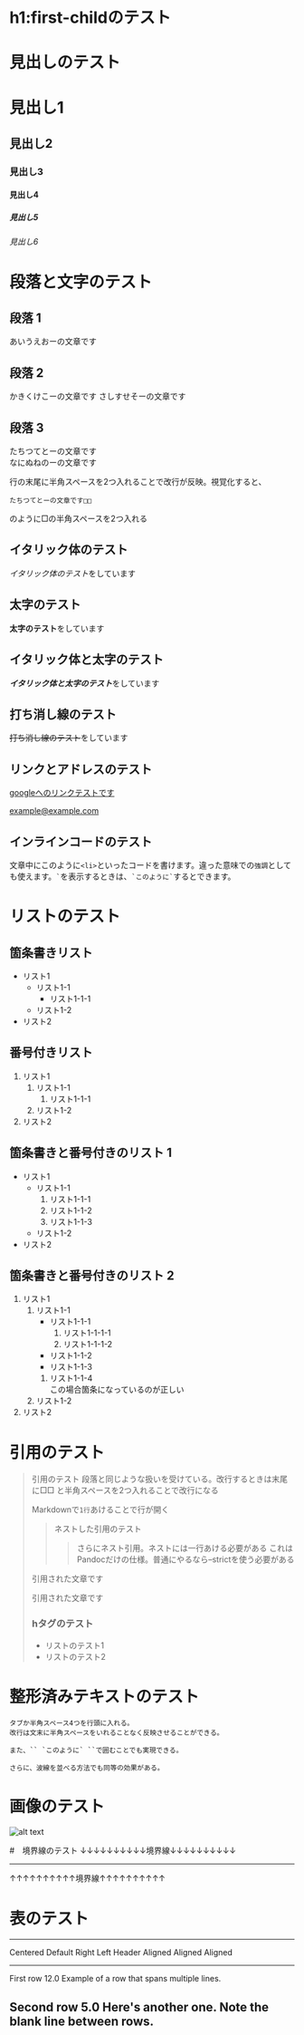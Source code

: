 # h1:first-childのテスト
# 見出しのテスト
# 見出し1
## 見出し2
### 見出し3
#### 見出し4
##### 見出し5
###### 見出し6

# 段落と文字のテスト

## 段落 1

あいうえおーの文章です

## 段落 2

かきくけこーの文章です
さしすせそーの文章です

## 段落 3

たちつてとーの文章です  
なにぬねのーの文章です

行の末尾に半角スペースを2つ入れることで改行が反映。視覚化すると、

	たちつてとーの文章です□□  
	
のように□の半角スペースを2つ入れる

## イタリック体のテスト

*イタリック体のテスト*をしています  

## 太字のテスト

**太字のテスト**をしています  

## イタリック体と太字のテスト

***イタリック体と太字のテスト***をしています  

## 打ち消し線のテスト

~~打ち消し線のテスト~~をしています


## リンクとアドレスのテスト
[googleへのリンクテストです](http://google.co.jp/)

<example@example.com>

## インラインコードのテスト

文章中にこのように`<li>`といったコードを書けます。違った意味での`強調`としても使えます。`` ` ``を表示するときは、`` `このように` ``するとできます。

# リストのテスト
## 箇条書きリスト

* リスト1
	* リスト1-1
		* リスト1-1-1
	* リスト1-2
* リスト2 

## 番号付きリスト

1. リスト1
	1. リスト1-1
		1. リスト1-1-1
	2. リスト1-2
2. リスト2  		

## 箇条書きと番号付きのリスト 1

* リスト1
	* リスト1-1
		1. リスト1-1-1
		2. リスト1-1-2
		3. リスト1-1-3
	* リスト1-2
* リスト2

## 箇条書きと番号付きのリスト 2

1. リスト1
	1. リスト1-1
		* リスト1-1-1
			1. リスト1-1-1-1
			2. リスト1-1-1-2
		+ リスト1-1-2
		- リスト1-1-3
		1. リスト1-1-4  
			この場合箇条になっているのが正しい
	2. リスト1-2
2. リスト2

# 引用のテスト

> 引用のテスト 段落と同じような扱いを受けている。改行するときは末尾に□□
> と半角スペースを2つ入れることで改行になる
>
> Markdownで`1行`あけることで行が開く
>
> > ネストした引用のテスト
> >
> > > さらにネスト引用。ネストには一行あける必要がある
> > > これはPandocだけの仕様。普通にやるなら–strictを使う必要がある
>
> 引用された文章です　
>
> 引用された文章です
>
> ### hタグのテスト
>
> -   リストのテスト1
> -   リストのテスト2

# 整形済みテキストのテスト

	タブか半角スペース4つを行頭に入れる。
	改行は文末に半角スペースをいれることなく反映させることができる。


```
また、`` `このように` ``で囲むことでも実現できる。
```

~~~
さらに、波線を並べる方法でも同等の効果がある。
~~~

# 画像のテスト

![alt text](https://www.google.co.jp/images/srpr/logo3w.png)


#　境界線のテスト
↓↓↓↓↓↓↓↓↓↓境界線↓↓↓↓↓↓↓↓↓↓

---

↑↑↑↑↑↑↑↑↑↑境界線↑↑↑↑↑↑↑↑↑↑

# 表のテスト

-------------------------------------------------------------
 Centered   Default           Right Left
  Header    Aligned         Aligned Aligned
----------- ------- --------------- -------------------------
   First    row                12.0 Example of a row that
                                    spans multiple lines.

  Second    row                 5.0 Here's another one. Note
                                    the blank line between
                                    rows.
-------------------------------------------------------------